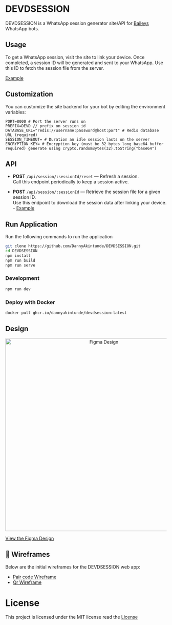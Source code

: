 # DEVDSESSION

DEVDSESSION is a WhatsApp session generator site/API for [Baileys](https://github.com/WhiskeySockets/Baileys) WhatsApp bots.

## Usage

To get a WhatsApp session, visit the site to link your device. Once completed, a session ID will be generated and sent to your WhatsApp. Use this ID to fetch the session file from the server.

[Example](examples/get-session.js)

## Customization

You can customize the site backend for your bot by editing the environment variables:

```.env
PORT=8000 # Port the server runs on
PREFIX=DEVD // prefix on session id
DATABASE_URL="redis://username:password@host:port" # Redis database URL (required)
SESSION_TIMEOUT= # Duration an idle session lasts on the server
ENCRYPTION_KEY= # Encryption key (must be 32 bytes long base64 buffer required) generate using crypto.randomBytes(32).toString("base64")
```

## API

-   **POST** `/api/session/:sessionId/reset` — Refresh a session.  
    Call this endpoint periodically to keep a session active.

-   **POST** `/api/session/:sessionId` — Retrieve the session file for a given session ID.  
    Use this endpoint to download the session data after linking your device. - [Example](examples/get-session.js)

## Run Application

Run the following commands to run the application

```sh
git clone https://github.com/DannyAkintunde/DEVDSESSION.git
cd DEVDSESSION
npm install
npm run build
npm run serve
```

### Development

```sh
npm run dev
```

### Deploy with Docker

```sh
docker pull ghcr.io/dannyakintunde/devdsession:latest
```

## Design

<div align="center">
    <img src="https://github.com/user-attachments/assets/73c30261-8cfa-4a24-8ce3-16758e292a3b" alt="Figma Design" width="600"/>
</div>

[View the Figma Design](https://www.figma.com/design/iNnir9J4Y4UOEceiWxZZLO/DEVD-Session?node-id=0-1&t=RZyBPYzolON1qwLN-1)

## 🧩 Wireframes

Below are the initial wireframes for the DEVDSESSION web app:

- [Pair code Wireframe](https://wireframe.cc/Oez5Hr)
- [Qr Wireframe](https://wireframe.cc/D4kE0D)


# License

This project is licensed under the MIT license read the [License](LICENSE)
